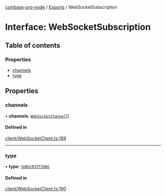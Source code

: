 [coinbase-pro-node](../README.md) / [Exports](../modules.md) / WebSocketSubscription

# Interface: WebSocketSubscription

## Table of contents

### Properties

- [channels](WebSocketSubscription.md#channels)
- [type](WebSocketSubscription.md#type)

## Properties

### channels

• **channels**: [`WebSocketChannel`](WebSocketChannel.md)[]

#### Defined in

[client/WebSocketClient.ts:189](https://github.com/bennycode/coinbase-pro-node/blob/15253ed/src/client/WebSocketClient.ts#L189)

---

### type

• **type**: [`SUBSCRIPTIONS`](../enums/WebSocketResponseType.md#subscriptions)

#### Defined in

[client/WebSocketClient.ts:190](https://github.com/bennycode/coinbase-pro-node/blob/15253ed/src/client/WebSocketClient.ts#L190)
